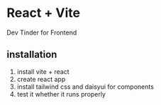 # React + Vite
Dev Tinder for Frontend

## installation
1) install vite + react
2) create react app
3) install tailwind css and daisyui for components
4) test it whether it runs properly
